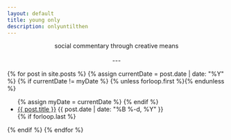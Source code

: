 ```yaml
---
layout: default
title: young only
description: onlyuntilthen
---
```


<p style="text-align:center">social commentary through creative means
<br/>
<br/>---</p>
<section class="archive-post-list" style="align:center">
   {% for post in site.posts %}
       {% assign currentDate = post.date | date: "%Y" %}
       {% if currentDate != myDate %}
           {% unless forloop.first %}</ul>{% endunless %}
           <ul>
           {% assign myDate = currentDate %}
       {% endif %}
       <li>
       <span class="title" style="text-transform:lowercase"><a href="{{ site.baseurl }}{{ post.url }}">{{ post.title }}</a></span>
       <span class="date">{{ post.date | date: "%B %-d, %Y" }}</span>
       </li>
       {% if forloop.last %}</ul>{% endif %}
   {% endfor %}

</section>
